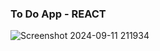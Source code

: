 ### To Do App - REACT
![Screenshot 2024-09-11 211934](https://github.com/user-attachments/assets/2f209436-5021-4519-801d-15d7c55ed081)
